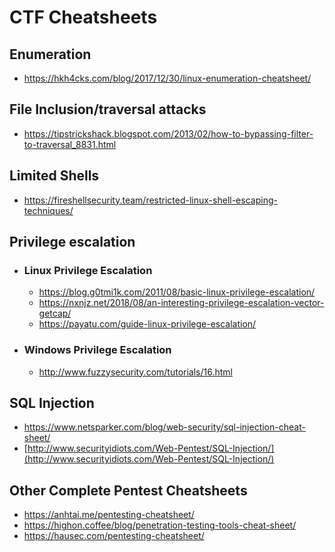 # CTF Cheatsheets

## Enumeration

- https://hkh4cks.com/blog/2017/12/30/linux-enumeration-cheatsheet/

## File Inclusion/traversal attacks

- https://tipstrickshack.blogspot.com/2013/02/how-to-bypassing-filter-to-traversal_8831.html

## Limited Shells

- https://fireshellsecurity.team/restricted-linux-shell-escaping-techniques/

## Privilege escalation

  - ### Linux Privilege Escalation

    - https://blog.g0tmi1k.com/2011/08/basic-linux-privilege-escalation/
    - https://nxnjz.net/2018/08/an-interesting-privilege-escalation-vector-getcap/
    - https://payatu.com/guide-linux-privilege-escalation/
    
  - ### Windows Privilege Escalation

    - http://www.fuzzysecurity.com/tutorials/16.html

## SQL Injection

- https://www.netsparker.com/blog/web-security/sql-injection-cheat-sheet/
- [http://www.securityidiots.com/Web-Pentest/SQL-Injection/](http://www.securityidiots.com/Web-Pentest/SQL-Injection/)

## Other Complete Pentest Cheatsheets 

- https://anhtai.me/pentesting-cheatsheet/
- https://highon.coffee/blog/penetration-testing-tools-cheat-sheet/
- https://hausec.com/pentesting-cheatsheet/
